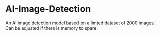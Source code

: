 # AI-Image-Detection
An AI image detection model based on a limted dataset of 2000 images. Can be adjusted if there is memory to spare.
